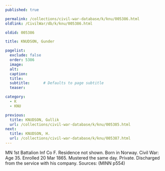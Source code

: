 ```yaml
---
published: true

permalink: /collections/civil-war-database/k/knu/005386.html
oldlink: /CivilWar/db/k/knu/005386.html

oldid: 005386

title: KNUDSON, Gunder

pagelist:
  exclude: false
  order: 5386
  image: 
  alt:
  caption:
  title:
  subtitle:      # Defaults to page subtitle
  teaser:

category: 
  - K 
  - KNU

previous:
  title: KNUDSON, Gullik
  url: /collections/civil-war-database/k/knu/005385.html  
next:
  title: KNUDSON, H.
  url: /collections/civil-war-database/k/knu/005387.html   
---
```

MN 1st Battalion Inf Co F. Residence not shown. Born in Norway. Civil War: Age 35. Enrolled 20 Mar 1865. Mustered the same day. Private. Discharged from the service with his company. Sources: (MINN p554)